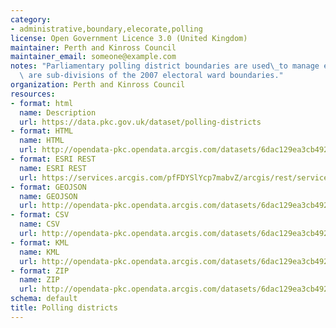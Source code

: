 ```yaml
---
category:
- administrative,boundary,elecorate,polling
license: Open Government Licence 3.0 (United Kingdom)
maintainer: Perth and Kinross Council
maintainer_email: someone@example.com
notes: "Parliamentary polling district boundaries are used\_to manage elections. They\
  \ are sub-divisions of the 2007 electoral ward boundaries."
organization: Perth and Kinross Council
resources:
- format: html
  name: Description
  url: https://data.pkc.gov.uk/dataset/polling-districts
- format: HTML
  name: HTML
  url: http://opendata-pkc.opendata.arcgis.com/datasets/6dac129ea3cb492b961186e316e09690_0
- format: ESRI REST
  name: ESRI REST
  url: https://services.arcgis.com/pfFDYSlYcp7mabvZ/arcgis/rest/services/Polling_districts/FeatureServer/0
- format: GEOJSON
  name: GEOJSON
  url: http://opendata-pkc.opendata.arcgis.com/datasets/6dac129ea3cb492b961186e316e09690_0.geojson
- format: CSV
  name: CSV
  url: http://opendata-pkc.opendata.arcgis.com/datasets/6dac129ea3cb492b961186e316e09690_0.csv
- format: KML
  name: KML
  url: http://opendata-pkc.opendata.arcgis.com/datasets/6dac129ea3cb492b961186e316e09690_0.kml
- format: ZIP
  name: ZIP
  url: http://opendata-pkc.opendata.arcgis.com/datasets/6dac129ea3cb492b961186e316e09690_0.zip
schema: default
title: Polling districts
---
```

